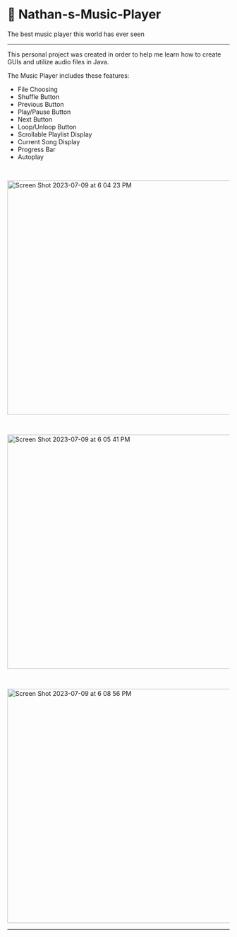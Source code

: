 # 🎵 Nathan-s-Music-Player
The best music player this world has ever seen

***

This personal project was created in order to help me learn how to create GUIs and utilize audio files in Java.  

The Music Player includes these features: 
- File Choosing 
- Shuffle Button
- Previous Button
- Play/Pause Button
- Next Button
- Loop/Unloop Button
- Scrollable Playlist Display
- Current Song Display
- Progress Bar
- Autoplay

&nbsp;

<img width="530" alt="Screen Shot 2023-07-09 at 6 04 23 PM" src="https://github.com/njvz/Nathan-s-Music-Player/assets/135445498/9aed6be1-85b1-4e96-9227-681d8c06401c"> 

&nbsp;
 
<img width="530" alt="Screen Shot 2023-07-09 at 6 05 41 PM" src="https://github.com/njvz/Nathan-s-Music-Player/assets/135445498/d17d4fba-b2ac-43b6-b24a-29951ce5c020"> 

&nbsp;
 
<img width="530" alt="Screen Shot 2023-07-09 at 6 08 56 PM" src="https://github.com/njvz/Nathan-s-Music-Player/assets/135445498/802d3c94-3d70-4980-a22f-7c5fccf98e1b">

***
